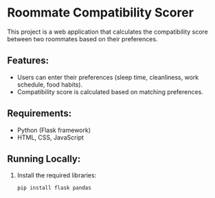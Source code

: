 # Roommate Compatibility Scorer

This project is a web application that calculates the compatibility score between two roommates based on their preferences.

## Features:
- Users can enter their preferences (sleep time, cleanliness, work schedule, food habits).
- Compatibility score is calculated based on matching preferences.

## Requirements:
- Python (Flask framework)
- HTML, CSS, JavaScript

## Running Locally:
1. Install the required libraries:
   ```bash
   pip install flask pandas
